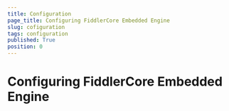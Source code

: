 ```yaml
---
title: Configuration
page_title: Configuring FiddlerCore Embedded Engine
slug: cofiguration
tags: configuration
published: True
position: 0
---
```


# Configuring FiddlerCore Embedded Engine
